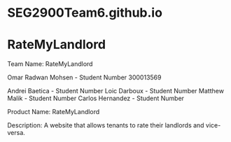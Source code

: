 # SEG2900Team6.github.io

RateMyLandlord
==============
Team Name: RateMyLandlord

Omar Radwan Mohsen - Student Number 300013569

Andrei Baetica - Student Number
Loic Darboux - Student Number
Matthew Malik - Student Number
Carlos Hernandez - Student Number


Product Name: RateMyLandlord

Description:
A website that allows tenants to rate their landlords and vice-versa. 
